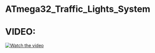 # ATmega32_Traffic_Lights_System

# VIDEO:
[![Watch the video](https://i.imgur.com/vKb2F1B.png)](https://youtu.be/3ja79qiEaXU)
